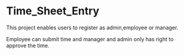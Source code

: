 # Time_Sheet_Entry

This project enables users to register as admin,employee or manager.

Employee can submit time and manager and admin only has right to approve the time.

